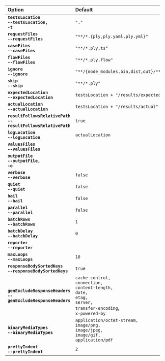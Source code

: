 
| Option | Default |
| :----- | :------ |
| **<code>testsLocation</code>**<br>**<code>--testsLocation, -t</code>** | `"."` | Tests base directory. Ply finds requests/cases/flows under here.
| **<code>requestFiles</code>**<br>**<code>--requestFiles</code>** | `"**/*.{ply,ply.yaml,ply.yml}"` | Request files glob pattern, relative to testsLocation.
| **<code>caseFiles</code>**<br>**<code>--caseFiles</code>** | `"**/*.ply.ts"` | Case files glob pattern, relative to testsLocation.
| **<code>flowFiles</code>**<br>**<code>--flowFiles</code>** | `"**/*.ply.flow"` | Flow files glob pattern, relative to testsLocation.
| **<code>ignore</code>**<br>**<code>--ignore</code>** | `"**/{node_modules,bin,dist,out}/**"` | File pattern to ignore, relative to testsLocation. Ignored files are not even parsed by Ply.
| **<code>skip</code>**<br>**<code>--skip</code>** | `"**/*.ply"` | File pattern for requests/cases/flows that are loaded but shouldn't be directly executed (relative to testsLocation). By default, standalone requests (.ply files) are skipped by CLI test execution.
| **<code>expectedLocation</code>**<br>**<code>--expectedLocation</code>** | `testsLocation + "/results/expected"` | Base directory containing expected result files.
| **<code>actualLocation</code>**<br>**<code>--actualLocation</code>** | `testsLocation + "/results/actual"` | Base directory containing actual result files.
| **<code>resultFollowsRelativePath</code>**<br>**<code>--resultFollowsRelativePath</code>** | `true` | Result files live under a similar subpath as request/case files (eg: expected result relative to 'expectedLocation' is the same as request/case file relative to 'testsLocation'). Otherwise results directory structure is flat.
| **<code>logLocation</code>**<br>**<code>--logLocation</code>** | `actualLocation` | Base directory for per-suite log files.
| **<code>valuesFiles</code>**<br>**<code>--valuesFiles</code>** | | JSON files containing Ply values. Array in plyconfig, one comma-separated argument on the command line.
| **<code>outputFile</code>**<br>**<code>--outputFile, -o</code>** | | For reporters, the report output file; otherwise specifies a JSON file summarizing Ply CLI results.
| **<code>verbose</code>**<br>**<code>--verbose</code>** | `false` | Display debug/verbose logging output. Takes precedence over 'quiet' if both are true.
| **<code>quiet</code>**<br>**<code>--quiet</code>** | `false` | The opposite of 'verbose'. Only error/status output is logged.
| **<code>bail</code>**<br>**<code>--bail</code>** | `false` | Stop execution on first failure.
| **<code>parallel</code>**<br>**<code>--parallel</code>** | `false` | Run request/flow/case suites in parallel (but tests within a suite are **always** sequential).
| **<code>batchRows</code>**<br>**<code>--batchRows</code>** | `1` | (For use with [rowwise](values#rowwise-values) values). Number of rows to run per batch.
| **<code>batchDelay</code>**<br>**<code>--batchDelay</code>** | `0` | (For use with [rowwise](values#rowwise-values) values). Delay in ms between row batches.
| **<code>reporter</code>**<br>**<code>--reporter</code>** | | Produce a report of results. Valid values are `json`, `csv`, `xlsx` (see https://github.com/ply-ct/ply-viz for other formats). Especially useful with [rowwise](values#rowwise-values) values.
| **<code>maxLoops</code>**<br>**<code>--maxLoops</code>** | `10` | (When flows have loopback links). Max instance count per step. Overridable in flow design. 
| **<code>responseBodySortedKeys</code>**<br>**<code>--responseBodySortedKeys</code>** | `true` | Predictable ordering of response body JSON property keys in result files. Usually needed for verification.
| **<code>genExcludeResponseHeaders</code>**<br>**<code>--genExcludeResponseHeaders</code>** | `cache-control,`<br>`connection,`<br>`content-length,`<br>`date,`<br>`etag,`<br>`server,` <br>`transfer-encoding`, <br>`x-powered-by` | Response headers to exclude when generating expected results.
| **<code>binaryMediaTypes</code>**<br>**<code>--binaryMediaTypes</code>** | `application/octet-stream,`<br>`image/png,`<br>`image/jpeg,`<br>`image/gif,`<br>`application/pdf` | Media types to be treated as binary responses. Base64 encoded in result yaml files.
| **<code>prettyIndent</code>**<br>**<code>--prettyIndent</code>** | `2` | JSON format indenting for response body content in result files.
